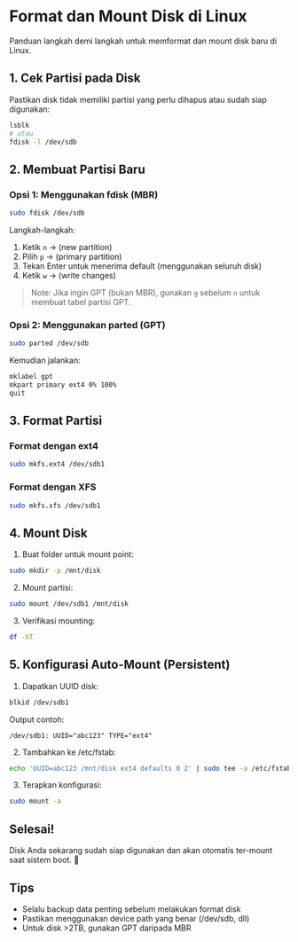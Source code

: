 # Format dan Mount Disk di Linux

Panduan langkah demi langkah untuk memformat dan mount disk baru di Linux.

## 1. Cek Partisi pada Disk

Pastikan disk tidak memiliki partisi yang perlu dihapus atau sudah siap digunakan:

```bash
lsblk
# atau
fdisk -l /dev/sdb
```

## 2. Membuat Partisi Baru

### Opsi 1: Menggunakan fdisk (MBR)

```bash
sudo fdisk /dev/sdb
```

Langkah-langkah:
1. Ketik `n` → (new partition)
2. Pilih `p` → (primary partition)
3. Tekan Enter untuk menerima default (menggunakan seluruh disk)
4. Ketik `w` → (write changes)

> Note: Jika ingin GPT (bukan MBR), gunakan `g` sebelum `n` untuk membuat tabel partisi GPT.

### Opsi 2: Menggunakan parted (GPT)

```bash
sudo parted /dev/sdb
```

Kemudian jalankan:
```bash
mklabel gpt
mkpart primary ext4 0% 100%
quit
```

## 3. Format Partisi

### Format dengan ext4

```bash
sudo mkfs.ext4 /dev/sdb1
```

### Format dengan XFS

```bash
sudo mkfs.xfs /dev/sdb1
```

## 4. Mount Disk

1. Buat folder untuk mount point:
```bash
sudo mkdir -p /mnt/disk
```

2. Mount partisi:
```bash
sudo mount /dev/sdb1 /mnt/disk
```

3. Verifikasi mounting:
```bash
df -hT
```

## 5. Konfigurasi Auto-Mount (Persistent)

1. Dapatkan UUID disk:
```bash
blkid /dev/sdb1
```

Output contoh:
```
/dev/sdb1: UUID="abc123" TYPE="ext4"
```

2. Tambahkan ke /etc/fstab:
```bash
echo 'UUID=abc123 /mnt/disk ext4 defaults 0 2' | sudo tee -a /etc/fstab
```

3. Terapkan konfigurasi:
```bash
sudo mount -a
```

## Selesai! 

Disk Anda sekarang sudah siap digunakan dan akan otomatis ter-mount saat sistem boot. 🚀

## Tips
- Selalu backup data penting sebelum melakukan format disk
- Pastikan menggunakan device path yang benar (/dev/sdb, dll)
- Untuk disk >2TB, gunakan GPT daripada MBR